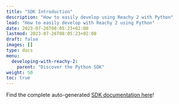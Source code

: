 ```yaml
---
title: "SDK Introduction"
description: "How to easily develop using Reachy 2 with Python"
lead: "How to easily develop with Reachy 2 using Python"
date: 2023-07-26T08:05:23+02:00
lastmod: 2023-07-26T08:05:23+02:00
draft: false
images: []
type: docs
menu:
  developing-with-reachy-2:
    parent: "Discover the Python SDK"
weight: 50
toc: true
---
```


Find the complete auto-generated [SDK documentation here](https://pollen-robotics.github.io/reachy2-sdk/reachy2_sdk.html)!